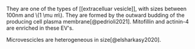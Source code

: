 They are one of the types of [[extracelluar vesicle]], with sizes between 100nm and \\(1 \mu m\\). They are formed by the outward budding of the producing cell plasma membrane[@pedrioli2021]. Mitofillin and actinin-4 are enriched in these EV's.  

Microvescicles are heterogeneous in size[@elsharkasy2020].